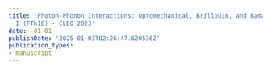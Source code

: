 ```yaml
---
title: 'Photon-Phonon Interactions: Optomechanical, Brillouin, and Raman Processes
  I (FTh1B) - CLEO 2023'
date: -01-01
publishDate: '2025-01-03T02:26:47.620536Z'
publication_types:
- manuscript
---
```

